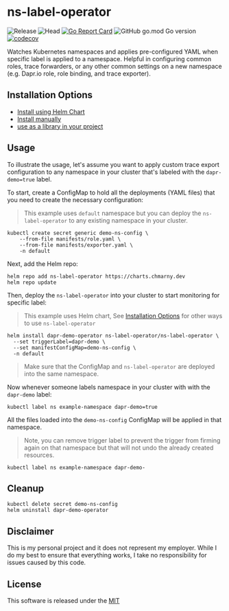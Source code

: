 # ns-label-operator

![Release](https://github.com/mchmarny/ns-label-operator/workflows/Release/badge.svg) ![Head](https://github.com/mchmarny/ns-label-operator/workflows/Test/badge.svg) [![Go Report Card](https://goreportcard.com/badge/github.com/mchmarny/ns-label-operator)](https://goreportcard.com/report/github.com/mchmarny/ns-label-operator) ![GitHub go.mod Go version](https://img.shields.io/github/go-mod/go-version/mchmarny/ns-label-operator) [![codecov](https://codecov.io/gh/mchmarny/ns-label-operator/branch/main/graph/badge.svg?token=COOCQF289Q)](https://codecov.io/gh/mchmarny/ns-label-operator)

Watches Kubernetes namespaces and applies pre-configured YAML when specific label is applied to a namespace. Helpful in configuring common roles, trace forwarders, or any other common settings on a new namespace (e.g. Dapr.io role, role binding, and trace exporter).

## Installation Options

* [Install using Helm Chart](./chart)
* [Install manually](./MANUAL.md)
* [use as a library in your project](./LIBRARY.md)

## Usage

To illustrate the usage, let's assume you want to apply custom trace export configuration to any namespace in your cluster that's labeled with the `dapr-demo=true` label. 

To start, create a ConfigMap to hold all the deployments (YAML files) that you need to create the necessary configuration:

> This example uses `default` namespace but you can deploy the `ns-label-operator` to any existing namespace in your cluster.

```shell
kubectl create secret generic demo-ns-config \
    --from-file manifests/role.yaml \
    --from-file manifests/exporter.yaml \
    -n default
```

Next, add the Helm repo:

```shell
helm repo add ns-label-operator https://charts.chmarny.dev
helm repo update
```

Then, deploy the `ns-label-operator` into your cluster to start monitoring for specific label:

> This example uses Helm chart, See [Installation Options](#installation-options) for other ways to use `ns-label-operator`

```shell
helm install dapr-demo-operator ns-label-operator/ns-label-operator \
  --set triggerLabel=dapr-demo \
  --set manifestConfigMap=demo-ns-config \
  -n default
```

> Make sure that the ConfigMap and `ns-label-operator` are deployed into the same namespace.

Now whenever someone labels namespace in your cluster with with the `dapr-demo` label: 

```shell
kubectl label ns example-namespace dapr-demo=true
```

All the files loaded into the `demo-ns-config` ConfigMap will be applied in that namespace.


> Note, you can remove trigger label to prevent the trigger from firming again on that namespace but that will not undo the already created resources.

```shell
kubectl label ns example-namespace dapr-demo-
```

## Cleanup 

```shell
kubectl delete secret demo-ns-config
helm uninstall dapr-demo-operator
```

## Disclaimer

This is my personal project and it does not represent my employer. While I do my best to ensure that everything works, I take no responsibility for issues caused by this code.

## License

This software is released under the [MIT](./LICENSE)
